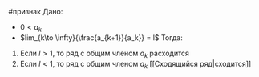 #признак 
Дано:
- $0<a_k$
- $lim_{k\to \infty}{\frac{a_{k+1}}{a_k}} = l$
Тогда:
1. Если $l > 1$, то ряд с общим членом $a_k$ расходится
2. Если $l < 1$, то ряд с общим членом $a_k$ [[Сходящийся ряд|сходится]]